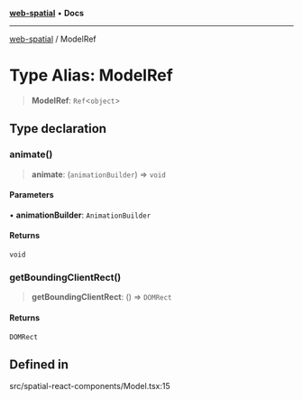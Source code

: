 [**web-spatial**](../README.md) • **Docs**

***

[web-spatial](../globals.md) / ModelRef

# Type Alias: ModelRef

> **ModelRef**: `Ref`\<`object`\>

## Type declaration

### animate()

> **animate**: (`animationBuilder`) => `void`

#### Parameters

• **animationBuilder**: `AnimationBuilder`

#### Returns

`void`

### getBoundingClientRect()

> **getBoundingClientRect**: () => `DOMRect`

#### Returns

`DOMRect`

## Defined in

src/spatial-react-components/Model.tsx:15
